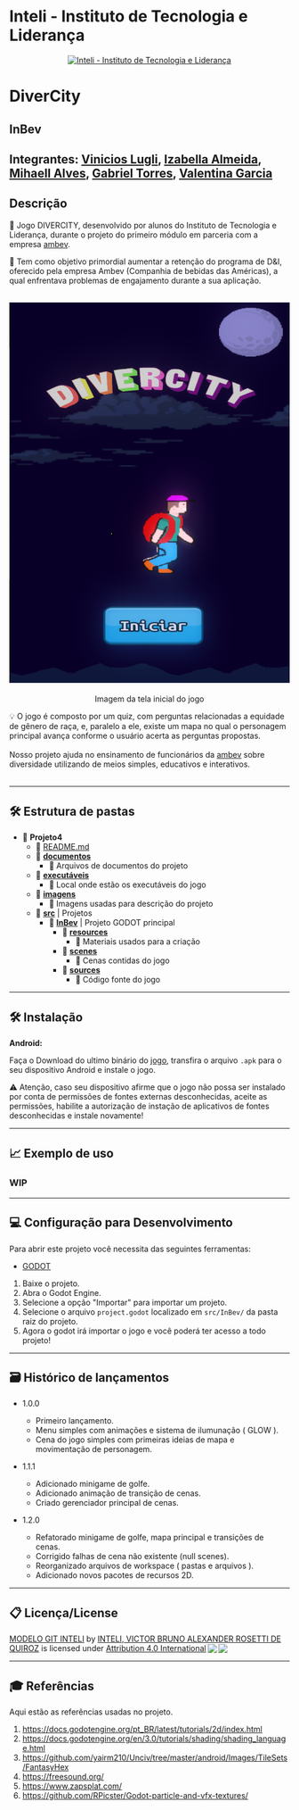 # Inteli - Instituto de Tecnologia e Liderança

<p align="center">
<a href= "https://www.inteli.edu.br/"><img src="https://www.inteli.edu.br/wp-content/uploads/2021/08/20172028/marca_1-2.png" alt="Inteli - Instituto de Tecnologia e Liderança" border="0"></a>
</p>

# DiverCity

## InBev

## Integrantes: <a href="https://www.linkedin.com/in/vinicioslugli/">Vinicios Lugli</a>, <a href="https://www.linkedin.com/in/izabella-almeida-10">Izabella Almeida</a>, <a href="https://www.linkedin.com/in/mihaell-alves-4ab12720b/">Mihaell Alves</a>, <a href="https://www.linkedin.com/in/gabriel-torres-233851231/">Gabriel Torres</a>, <a href="https://www.linkedin.com/in/valentina-garcia-a015981b8">Valentina Garcia</a>

## Descrição

📜 Jogo DIVERCITY, desenvolvido por alunos do Instituto de Tecnologia e Liderança, durante o projeto do primeiro módulo em parceria com a empresa <a href="https://www.ambev.com.br/">ambev</a>.

📜 Tem como objetivo primordial aumentar a retenção do programa de D&I, oferecido pela empresa Ambev (Companhia de bebidas das Américas), a qual enfrentava problemas de engajamento durante a sua aplicação.<br><br>
<p align="center">
<img src="imagens/game.png" alt="DiverCity" border="0">
  <br><br>
  Imagem da tela inicial do jogo
</p>


💡 O jogo é composto por um quiz, com perguntas relacionadas a equidade de gênero de raça, e, paralelo a ele, existe um mapa no qual o personagem principal avança conforme o usuário acerta as perguntas propostas.
<br><br>
Nosso projeto ajuda no ensinamento de funcionários da <a href="https://www.ambev.com.br/">ambev</a> sobre diversidade utilizando de meios simples, educativos e interativos.
<br><br>

---

## 🛠 Estrutura de pastas

- 📂 __Projeto4__
   - 📄 [README.md](README.md)
   - 📂 __[documentos](documentos/)__
     - 📄 Arquivos de documentos do projeto
   - 📂 __[executáveis](executáveis/)__
      - 📄 Local onde estão os executáveis do jogo
   - 📂 __[imagens](imagens/)__
      - 📄 Imagens usadas para descrição do projeto
   - 📂 __[src](src/)__ | Projetos
      - 📂 __[InBev](src/InBev)__ | Projeto GODOT principal
        - 📂 __[resources](src/InBev/resources)__
          - 📄 Materiais usados para a criação
        - 📂 __[scenes](src/InBev/scenes)__
          - 📄 Cenas contidas do jogo
        - 📂 __[sources](src/InBev/sources)__
          - 📄 Código fonte do jogo

---

## 🛠 Instalação

<b>Android:</b>

Faça o Download do ultimo binário do [jogo](/executáveis/Android), transfira o arquivo `.apk` para o seu dispositivo Android e instale o jogo.

⚠️ Atenção, caso seu dispositivo afirme que o jogo não possa ser instalado por conta de permissões de fontes externas desconhecidas, aceite as permissões, habilite a autorização de instação de aplicativos de fontes desconhecidas e instale novamente!

---

## 📈 Exemplo de uso
### WIP
---

## 💻 Configuração para Desenvolvimento
Para abrir este projeto você necessita das seguintes ferramentas:

- <a href="https://godotengine.org/download">GODOT</a>

1. Baixe o projeto.
2. Abra o Godot Engine.
3. Selecione a opção "Importar" para importar um projeto.
4. Selecione o arquivo `project.godot` localizado em `src/InBev/` da pasta raiz do projeto.
5. Agora o godot irá importar o jogo e você poderá ter acesso a todo projeto!

---

## 🗃 Histórico de lançamentos
* 1.0.0
  * Primeiro lançamento.
  * Menu simples com animações e sistema de ilumunação ( GLOW ).
  * Cena do jogo simples com primeiras ideias de mapa e movimentação de personagem.

* 1.1.1
  * Adicionado minigame de golfe.
  * Adicionado animação de transição de cenas.
  * Criado gerenciador principal de cenas.

* 1.2.0
  * Refatorado minigame de golfe, mapa principal e transições de cenas.
  * Corrigido falhas de cena não existente (null scenes).
  * Reorganizado arquivos de workspace ( pastas e arquivos ).
  * Adicionado novos pacotes de recursos 2D.

---

## 📋 Licença/License

<p xmlns:cc="http://creativecommons.org/ns#" xmlns:dct="http://purl.org/dc/terms/"><a property="dct:title" rel="cc:attributionURL" href="https://github.com/Spidus/Teste_Final_1">MODELO GIT INTELI</a> by <a rel="cc:attributionURL dct:creator" property="cc:attributionName" href="https://www.yggbrasil.com.br/vr">INTELI, VICTOR BRUNO ALEXANDER ROSETTI DE QUIROZ</a> is licensed under <a href="http://creativecommons.org/licenses/by/4.0/?ref=chooser-v1" target="_blank" rel="license noopener noreferrer" style="display:inline-block;">Attribution 4.0 International<img style="height:22px!important;margin-left:3px;vertical-align:text-bottom;" src="https://mirrors.creativecommons.org/presskit/icons/cc.svg?ref=chooser-v1"><img style="height:22px!important;margin-left:3px;vertical-align:text-bottom;" src="https://mirrors.creativecommons.org/presskit/icons/by.svg?ref=chooser-v1"></a></p>

---

## 🎓 Referências

Aqui estão as referências usadas no projeto.
1. <https://docs.godotengine.org/pt_BR/latest/tutorials/2d/index.html>
2. <https://docs.godotengine.org/en/3.0/tutorials/shading/shading_language.html>
3. <https://github.com/yairm210/Unciv/tree/master/android/Images/TileSets/FantasyHex>
4. <https://freesound.org/>
5. <https://www.zapsplat.com/>
6. <https://github.com/RPicster/Godot-particle-and-vfx-textures/>

